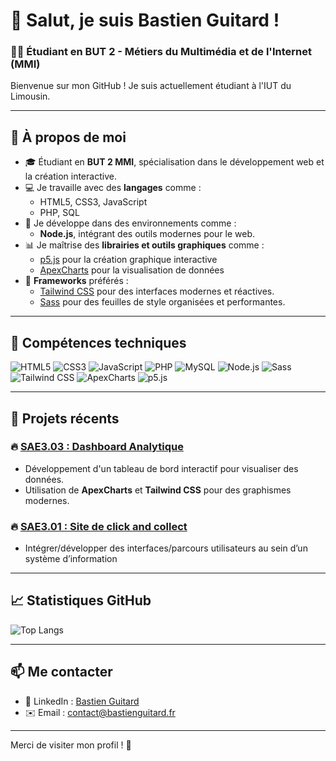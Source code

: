 # 👋 Salut, je suis **Bastien Guitard** !

### 🧑‍🎓 Étudiant en BUT 2 - Métiers du Multimédia et de l'Internet (MMI)

Bienvenue sur mon GitHub ! Je suis actuellement étudiant à l'IUT du Limousin.

---

## 🌟 **À propos de moi**

- 🎓 Étudiant en **BUT 2 MMI**, spécialisation dans le développement web et la création interactive.
- 💻 Je travaille avec des **langages** comme :
  - HTML5, CSS3, JavaScript
  - PHP, SQL
- 🚀 Je développe dans des environnements comme :
  - **Node.js**, intégrant des outils modernes pour le web.
- 📊 Je maîtrise des **librairies et outils graphiques** comme :
  - [p5.js](https://p5js.org/) pour la création graphique interactive
  - [ApexCharts](https://apexcharts.com/) pour la visualisation de données
- 🎨 **Frameworks** préférés :
  - [Tailwind CSS](https://tailwindcss.com/) pour des interfaces modernes et réactives.
  - [Sass](https://sass-lang.com/) pour des feuilles de style organisées et performantes.

---

## 🔧 **Compétences techniques**

![HTML5](https://img.shields.io/badge/HTML5-E34F26?style=for-the-badge&logo=html5&logoColor=white)
![CSS3](https://img.shields.io/badge/CSS3-1572B6?style=for-the-badge&logo=css3&logoColor=white)
![JavaScript](https://img.shields.io/badge/JavaScript-F7DF1E?style=for-the-badge&logo=javascript&logoColor=black)
![PHP](https://img.shields.io/badge/PHP-777BB4?style=for-the-badge&logo=php&logoColor=white)
![MySQL](https://img.shields.io/badge/MySQL-4479A1?style=for-the-badge&logo=mysql&logoColor=white)
![Node.js](https://img.shields.io/badge/Node.js-339933?style=for-the-badge&logo=nodedotjs&logoColor=white)
![Sass](https://img.shields.io/badge/Sass-CC6699?style=for-the-badge&logo=sass&logoColor=white)
![Tailwind CSS](https://img.shields.io/badge/Tailwind%20CSS-06B6D4?style=for-the-badge&logo=tailwindcss&logoColor=white)
![ApexCharts](https://img.shields.io/badge/ApexCharts-FF4560?style=for-the-badge&logo=apexcharts&logoColor=white)
![p5.js](https://img.shields.io/badge/p5.js-ED225D?style=for-the-badge&logo=processingfoundation&logoColor=white)

---

## 📂 **Projets récents**

### 🔥 [SAE3.03 : Dashboard Analytique](https://github.com/bastienggg/SAE3.03)

- Développement d'un tableau de bord interactif pour visualiser des données.
- Utilisation de **ApexCharts** et **Tailwind CSS** pour des graphismes modernes.

### 🔥 [SAE3.01 : Site de click and collect](https://github.com/bastienggg/SAE-3.01)

- Intégrer/développer des interfaces/parcours utilisateurs au sein d’un système d’information

---

## 📈 **Statistiques GitHub**

![Top Langs](https://github-readme-stats.vercel.app/api/top-langs/?username=bastienggg&layout=compact&theme=radical)

---

## 📫 **Me contacter**

- 💼 LinkedIn : [Bastien Guitard](https://fr.linkedin.com/in/bastien-guitard-30585329b?original_referer=https%3A%2F%2Fwww.google.com%2F)
- ✉️ Email : contact@bastienguitard.fr

---

Merci de visiter mon profil ! 🚀
